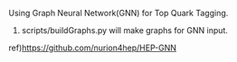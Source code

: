 Using Graph Neural Network(GNN) for Top Quark Tagging.


1. scripts/buildGraphs.py will make graphs for GNN input.

ref)https://github.com/nurion4hep/HEP-GNN
